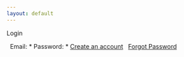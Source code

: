 ```yaml
---
layout: default
---
```

<div id="homeRightCol">

<div id="loginArea">

<span>Login</span>

<div style="font-size:8px;">

</div>

  Email:
\* Password:
\*
[Create an account](membership/create_member.html)   [Forgot Password](membership/recoverpassword.html)

</div>

<div class="failureText">

</div>

</div>

